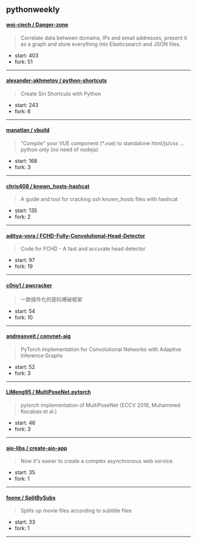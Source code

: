 ## pythonweekly

#### [woj-ciech / Danger-zone](https://github.com/woj-ciech/Danger-zone)

> Correlate data between domains, IPs and email addresses, present it as a graph and store everything into Elasticsearch and JSON files.

+ start: 403
+ fork: 51

----


#### [alexander-akhmetov / python-shortcuts](https://github.com/alexander-akhmetov/python-shortcuts)

> Create Siri Shortcuts with Python

+ start: 243
+ fork: 6

----


#### [manatlan / vbuild](https://github.com/manatlan/vbuild)

> "Compile" your VUE component (*.vue) to standalone html/js/css ... python only (no need of nodejs)

+ start: 168
+ fork: 3

----


#### [chris408 / known_hosts-hashcat](https://github.com/chris408/known_hosts-hashcat)

> A guide and tool for cracking ssh known_hosts files with hashcat

+ start: 135
+ fork: 2

----


#### [aditya-vora / FCHD-Fully-Convolutional-Head-Detector](https://github.com/aditya-vora/FCHD-Fully-Convolutional-Head-Detector)

> Code for FCHD - A fast and accurate head detector

+ start: 97
+ fork: 19

----


#### [c0ny1 / pwcracker](https://github.com/c0ny1/pwcracker)

> 一款插件化的密码爆破框架

+ start: 54
+ fork: 10

----


#### [andreasveit / convnet-aig](https://github.com/andreasveit/convnet-aig)

> PyTorch implementation for Convolutional Networks with Adaptive Inference Graphs

+ start: 52
+ fork: 3

----


#### [LiMeng95 / MultiPoseNet.pytorch](https://github.com/LiMeng95/MultiPoseNet.pytorch)

> pytorch implementation of MultiPoseNet (ECCV 2018, Muhammed Kocabas et al.)

+ start: 46
+ fork: 3

----


#### [aio-libs / create-aio-app](https://github.com/aio-libs/create-aio-app)

> Now it's easier to create a complex asynchronous web service.

+ start: 35
+ fork: 1

----


#### [foone / SplitBySubs](https://github.com/foone/SplitBySubs)

> Splits up movie files according to subtitle files

+ start: 33
+ fork: 1

----

